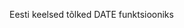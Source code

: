 Eesti keelsed tõlked DATE funktsiooniks

<?php
include('etDayMonth.php');
$d = '11.11.2012';
echo etDay() . ' | '. etMonth($d);
